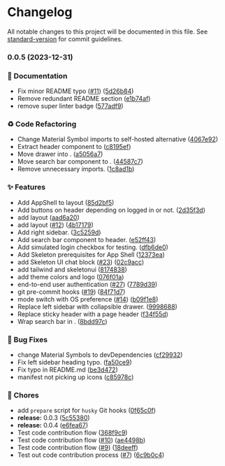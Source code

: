 # Changelog

All notable changes to this project will be documented in this file. See [standard-version](https://github.com/conventional-changelog/standard-version) for commit guidelines.

### 0.0.5 (2023-12-31)

### 📝 Documentation

- Fix minor README typo ([#11](https://github.com/look-for-party/infra/issues/11)) ([5d26b84](https://github.com/look-for-party/infra/commit/5d26b84cdec933b5153c90c2d3c450ce08bf1a4d))
- Remove redundant README section ([e1b74af](https://github.com/look-for-party/infra/commit/e1b74af8d356f71a64e5885588457246a9b69704))
- remove super linter badge ([577adf9](https://github.com/look-for-party/infra/commit/577adf93b148db603995428d19ba49e2394e91fb))

### ♻️ Code Refactoring

- Change Material Symbol imports to self-hosted alternative ([4067e92](https://github.com/look-for-party/infra/commit/4067e92de359bbb2b1c4d2cfb6466883cb02b2d6))
- Extract header component to ([c8195ef](https://github.com/look-for-party/infra/commit/c8195ef158e1fefd9291c794fa8136242a844bf2))
- Move drawer into . ([a5056a7](https://github.com/look-for-party/infra/commit/a5056a77d345f347be8eda1af086eae42efe902f))
- Move search bar component to . ([44587c7](https://github.com/look-for-party/infra/commit/44587c777fe003de03ef47ed660bdf0a812c5781))
- Remove unnecessary imports. ([1c8ad1b](https://github.com/look-for-party/infra/commit/1c8ad1b4314b8596c85b05b4d7ac912682d27a2b))

### ✨ Features

- Add AppShell to layout ([85d2bf5](https://github.com/look-for-party/infra/commit/85d2bf53bf828f59eb55f116bfb75d56351daac9))
- Add buttons on header depending on logged in or not. ([2d35f3d](https://github.com/look-for-party/infra/commit/2d35f3d9496f8b90421000810159f9c1e93890e7))
- add layout ([aad6a20](https://github.com/look-for-party/infra/commit/aad6a2050b020a82c86333f83c847e7711808ef3))
- add layout ([#12](https://github.com/look-for-party/infra/issues/12)) ([4b17179](https://github.com/look-for-party/infra/commit/4b17179d32f2af12e833283bfc1cdfebf8d01de3))
- Add right sidebar. ([3c5259d](https://github.com/look-for-party/infra/commit/3c5259dd3b9d7398c861ffea1115c70bc1d8a2ff))
- Add search bar component to header. ([e52ff43](https://github.com/look-for-party/infra/commit/e52ff43cbd1551a72fa63fb118160b9312ac9401))
- Add simulated login checkbox for testing. ([dfb6de0](https://github.com/look-for-party/infra/commit/dfb6de09ea9d7459f4cc4cc4a448fc66cc6b5cff))
- Add Skeleton prerequisites for App Shell ([12373ea](https://github.com/look-for-party/infra/commit/12373eab34292e5490ee6af777d1e1fd63bd5f2c))
- add Skeleton UI chat block ([#23](https://github.com/look-for-party/infra/issues/23)) ([02c9acc](https://github.com/look-for-party/infra/commit/02c9accb1bf1eb0d48421a0ec10114fddeee5394))
- add tailwind and skeletonui ([8174838](https://github.com/look-for-party/infra/commit/81748388bc02411fe4ac2493b492d93c2437bd51))
- add theme colors and logo ([076f01a](https://github.com/look-for-party/infra/commit/076f01a6b7965784ccec98863d92af766bacaa1a))
- end-to-end user authentication ([#27](https://github.com/look-for-party/infra/issues/27)) ([7789d39](https://github.com/look-for-party/infra/commit/7789d39d467d062d29057d8e727f8ffbf2895761))
- git pre-commit hooks ([#19](https://github.com/look-for-party/infra/issues/19)) ([84f71d7](https://github.com/look-for-party/infra/commit/84f71d7d64bc1013b4b4371e801dc876773e8d91))
- mode switch with OS preference ([#14](https://github.com/look-for-party/infra/issues/14)) ([b09f1e8](https://github.com/look-for-party/infra/commit/b09f1e896d7c8aecac492fc1707d4ec3ab2b56a0))
- Replace left sidebar with collapsible drawer. ([9998688](https://github.com/look-for-party/infra/commit/9998688974802fd8ac13bfd49d335c5b2ba134d9))
- Replace sticky header with a page header ([f34f55d](https://github.com/look-for-party/infra/commit/f34f55d015abd78e79f1b27fb031369976f473b0))
- Wrap search bar in . ([8bdd97c](https://github.com/look-for-party/infra/commit/8bdd97ca542a6047653c6683b0a17330d7db5e34))

### 🐛 Bug Fixes

- change Material Symbols to devDependencies ([cf29932](https://github.com/look-for-party/infra/commit/cf299324852585d59ac6c857bab7d02e31fb2c63))
- Fix left sidebar heading typo. ([fa50ce9](https://github.com/look-for-party/infra/commit/fa50ce96296d3e48159eea4678cf15ec78f23517))
- Fix typo in README.md ([be3d472](https://github.com/look-for-party/infra/commit/be3d47282820d65b86fe1de329cab100166f4762))
- manifest not picking up icons ([c85978c](https://github.com/look-for-party/infra/commit/c85978c4e7e2dcb7549104cf7f06533d917e8dcf))

### 🚚 Chores

- add `prepare` script for `husky` Git hooks ([0f65c0f](https://github.com/look-for-party/infra/commit/0f65c0f3f16317aebc8eb8e26366a249b1693987))
- **release:** 0.0.3 ([5c55380](https://github.com/look-for-party/infra/commit/5c553805bd51a15d12f998e3bbf8fb37c239797b))
- **release:** 0.0.4 ([e6fea67](https://github.com/look-for-party/infra/commit/e6fea678a36306bb1392b3b713bd262f0947b364))
- Test code contribution flow ([368f9c9](https://github.com/look-for-party/infra/commit/368f9c917de6d795cf8aa9a09d7bce5a27f49074))
- Test code contribution flow ([#10](https://github.com/look-for-party/infra/issues/10)) ([ae4498b](https://github.com/look-for-party/infra/commit/ae4498b6ac1033046a76ff02ab8d1fceb37b51a6))
- Test code contribution flow ([#9](https://github.com/look-for-party/infra/issues/9)) ([18deeff](https://github.com/look-for-party/infra/commit/18deeff06db27375effe1f66d4725d9dd91163ee))
- Test out code contribution process ([#7](https://github.com/look-for-party/infra/issues/7)) ([6c9b0c4](https://github.com/look-for-party/infra/commit/6c9b0c44d2e60900e9a2bfdc01c58103bceaf126))
